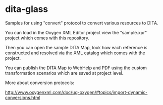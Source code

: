 # dita-glass
Samples for using "convert" protocol to convert various resources to DITA.

You can load in the Oxygen XML Editor project view the "sample.xpr" project which comes with this repository.

Then you can open the sample DITA Map, look how each reference is constructed and resolved via the XML catalog which comes with the project.

You can publish the DITA Map to WebHelp and PDF using the custom transformation scenarios which are saved at project level.

More about conversion protocols:

http://www.oxygenxml.com/doc/ug-oxygen/#topics/import-dynamic-conversions.html 
